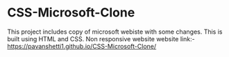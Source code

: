 # CSS-Microsoft-Clone
This project includes copy of microsoft webiste with some changes.
This is built using HTML and CSS. Non responsive website
website link:- https://pavanshetti1.github.io/CSS-Microsoft-Clone/
